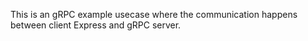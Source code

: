 This is an gRPC example usecase where the communication happens between client Express and gRPC server.
